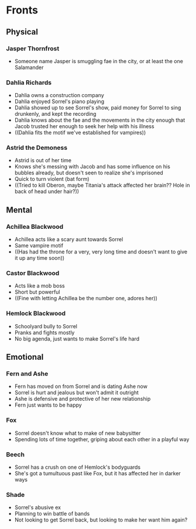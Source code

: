 # Fronts

## Physical
### Jasper Thornfrost
- Someone name Jasper is smuggling fae in the city, or at least the one Salamander

### Dahlia Richards
- Dahlia owns a construction company
- Dahlia enjoyed Sorrel's piano playing
- Dahlia showed up to see Sorrel's show, paid money for Sorrel to sing drunkenly, and kept the recording
- Dahlia knows about the fae and the movements in the city enough that Jacob trusted her enough to seek her help with his illness
- ((Dahlia fits the motif we've established for vampires))

### Astrid the Demoness
- Astrid is out of her time
- Knows she's messing with Jacob and has some influence on his bubbles already, but doesn't seen to realize she's imprisoned
- Quick to turn violent (bat form)
- ((Tried to kill Oberon, maybe Titania's attack affected her brain?? Hole in back of head under hair?))

## Mental
### Achillea Blackwood
- Achillea acts like a scary aunt towards Sorrel
- Same vampire motif
- ((Has had the throne for a very, very long time and doesn't want to give it up any time soon))

### Castor Blackwood
- Acts like a mob boss
- Short but powerful
- ((Fine with letting Achillea be the number one, adores her))

### Hemlock Blackwood
- Schoolyard bully to Sorrel
- Pranks and fights mostly
- No big agenda, just wants to make Sorrel's life hard

## Emotional
### Fern and Ashe
- Fern has moved on from Sorrel and is dating Ashe now
- Sorrel is hurt and jealous but won't admit it outright
- Ashe is defensive and protective of her new relationship
- Fern just wants to be happy

### Fox
- Sorrel doesn't know what to make of new babysitter
- Spending lots of time together, griping about each other in a playful way

### Beech
- Sorrel has a crush on one of Hemlock's bodyguards
- She's got a tumultuous past like Fox, but it has affected her in darker ways

### Shade
- Sorrel's abusive ex
- Planning to win battle of bands
- Not looking to get Sorrel back, but looking to make her want him again?
